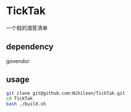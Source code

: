 # TickTak 

一个假的滴答清单

## dependency 

govendor

## usage 

```bash
git clone git@github.com:Nihileon/TickTak.git
cd TickTak
bash ./build.sh

```